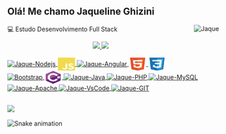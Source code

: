 ## Olá! Me chamo Jaqueline Ghizini

💻 Estudo Desenvolvimento Full Stack  <img align="right" alt="Jaque" height="80" width="80"  src="https://github.com/jaqueline-ghizini/jaqueline-ghizini/tree/main/img/meuGIF.mp4" />
 

<div align="center">
  <a href="https://github.com/jaqueline-ghizini">
  <img height="150em" src="https://github-readme-stats.vercel.app/api?username=jaqueline-ghizini&hide=&show_icons=true&theme=radical&include_all_commits=true&count_private=true"/>
  <img height="150em" src="https://github-readme-stats.vercel.app/api/top-langs/?username=jaqueline-ghizini&layout=compact&langs_count=7&theme=radical"/>
</div>
<div style="display: inline_block"><br>
  <img align="center" title="NodeJs" alt="Jaque-Nodejs" height="30" width="40"  src="https://cdn.jsdelivr.net/gh/devicons/devicon/icons/nodejs/nodejs-original.svg" />
  <img align="center" title="Js" alt="Jaque-Js" height="30" width="40" src="https://raw.githubusercontent.com/devicons/devicon/master/icons/javascript/javascript-plain.svg">
  <img align="center" title="Angular" alt="Jaque-Angular" height="30" width="40" src="https://github.com/get-icon/geticon/raw/master/icons/angular-icon.svg">
  <img align="center" title="HTML" alt="Jaque-HTML" height="30" width="40" src="https://raw.githubusercontent.com/devicons/devicon/master/icons/html5/html5-original.svg">
  <img align="center" title="CSS" alt="Jaque-CSS" height="30" width="40" src="https://raw.githubusercontent.com/devicons/devicon/master/icons/css3/css3-original.svg">
  <img align="center" title="Bootstrap" alt="Bootstrap" height="30" width="40" src="https://cdn.jsdelivr.net/gh/devicons/devicon/icons/bootstrap/bootstrap-plain.svg" />
  <img align="center" title="Csharp" alt="Jaque-Csharp" height="30" width="40" src="https://raw.githubusercontent.com/devicons/devicon/master/icons/csharp/csharp-original.svg">
  <img align="center" title="Java" alt="Jaque-Java" height="30" width="40" src="https://github.com/get-icon/geticon/raw/master/icons/java.svg">
  <img align="center" title="PHP" alt="Jaque-PHP" height="30" width="40" src="https://cdn.jsdelivr.net/gh/devicons/devicon/icons/php/php-plain.svg" />
  <img align="center" title="MySQL" alt="Jaque-MySQL" height="30" width="40" src="https://github.com/get-icon/geticon/raw/master/icons/mysql.svg" />
  <img align="center" title="Apache" alt="Jaque-Apache" height="30" width="40" src="https://github.com/get-icon/geticon/raw/master/icons/apache.svg" />
  <img align="center" title="VsCode" alt="Jaque-VsCode" height="30" width="40" src="https://cdn.jsdelivr.net/gh/devicons/devicon/icons/vscode/vscode-original.svg" />
  <img align="center" title="GIT" alt="Jaque-GIT" height="30" width="40" src="https://github.com/get-icon/geticon/raw/master/icons/git-icon.svg" />
</a></div>

## 
 
<div> 
 <a href="https://br.linkedin.com/in/jaquelineghizini" target="_blank"><img src="https://img.shields.io/badge/-LinkedIn-%230077B5?style=for-the-badge&logo=linkedin&logoColor=white" target="_blank"></a> 
 
   ![Snake animation](https://github.com/jaqueline-ghizini/jaqueline-ghizini/blob/output/github-contribution-grid-snake.svg) 
 
</div>
